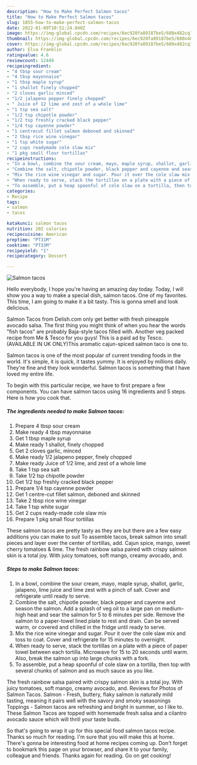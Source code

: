 ```yaml
---
description: "How to Make Perfect Salmon tacos"
title: "How to Make Perfect Salmon tacos"
slug: 1855-how-to-make-perfect-salmon-tacos
date: 2022-01-09T10:51:24.040Z
image: https://img-global.cpcdn.com/recipes/6ec920fa89187be5/680x482cq70/salmon-tacos-recipe-main-photo.jpg
thumbnail: https://img-global.cpcdn.com/recipes/6ec920fa89187be5/680x482cq70/salmon-tacos-recipe-main-photo.jpg
cover: https://img-global.cpcdn.com/recipes/6ec920fa89187be5/680x482cq70/salmon-tacos-recipe-main-photo.jpg
author: Elva Franklin
ratingvalue: 4.6
reviewcount: 12449
recipeingredient:
- "4 tbsp sour cream"
- "4 tbsp mayonnaise"
- "1 tbsp maple syrup"
- "1 shallot finely chopped"
- "2 cloves garlic minced"
- "1/2 jalapeno pepper finely chopped"
- " Juice of 12 lime and zest of a whole lime"
- "1 tsp sea salt"
- "1/2 tsp chipotle powder"
- "1/2 tsp freshly cracked black pepper"
- "1/4 tsp cayenne powder"
- "1 centrecut fillet salmon deboned and skinned"
- "2 tbsp rice wine vinegar"
- "1 tsp white sugar"
- "2 cups readymade cole slaw mix"
- "1 pkg small flour tortillas"
recipeinstructions:
- "In a bowl, combine the sour cream, mayo, maple syrup, shallot, garlic, jalapeno, lime juice and lime zest with a pinch of salt. Cover and refrigerate until ready to serve."
- "Combine the salt, chipotle powder, black pepper and cayenne and season the salmon. Add a splash of veg oil to a large pan on medium-high heat and sear the salmon for 5 to 6 minutes per side. Remove the salmon to a paper-towel lined plate to rest and drain. Can be served warm, or covered and chilled in the fridge until ready to serve."
- "Mix the rice wine vinegar and sugar. Pour it over the cole slaw mix and toss to coat. Cover and refrigerate for 15 minutes to overnight."
- "When ready to serve, stack the tortillas on a plate with a piece of paper towel between each tortilla. Microwave for 15 to 20 seconds until warm. Also, break the salmon up into large chunks with a fork."
- "To assemble, put a heap spoonful of cole slaw on a tortilla, then top with several chunks of salmon and as much sauce as you like."
categories:
- Recipe
tags:
- salmon
- tacos

katakunci: salmon tacos 
nutrition: 202 calories
recipecuisine: American
preptime: "PT31M"
cooktime: "PT33M"
recipeyield: "1"
recipecategory: Dessert

---
```



![Salmon tacos](https://img-global.cpcdn.com/recipes/6ec920fa89187be5/680x482cq70/salmon-tacos-recipe-main-photo.jpg)

Hello everybody, I hope you're having an amazing day today. Today, I will show you a way to make a special dish, salmon tacos. One of my favorites. This time, I am going to make it a bit tasty. This is gonna smell and look delicious.

Salmon Tacos from Delish.com only get better with fresh pineapple avocado salsa. The first thing you might think of when you hear the words "fish tacos" are probably Baja-style tacos filled with. Another veg packed recipe from Me &amp; Tesco for you guys! This is a paid ad by Tesco. (AVAILABLE IN UK ONLY)This aromatic cajun-spiced salmon taco is one to.

Salmon tacos is one of the most popular of current trending foods in the world. It's simple, it is quick, it tastes yummy. It is enjoyed by millions daily. They're fine and they look wonderful. Salmon tacos is something that I have loved my entire life.


To begin with this particular recipe, we have to first prepare a few components. You can have salmon tacos using 16 ingredients and 5 steps. Here is how you cook that.

<!--inarticleads1-->

##### The ingredients needed to make Salmon tacos:

1. Prepare 4 tbsp sour cream
1. Make ready 4 tbsp mayonnaise
1. Get 1 tbsp maple syrup
1. Make ready 1 shallot, finely chopped
1. Get 2 cloves garlic, minced
1. Make ready 1/2 jalapeno pepper, finely chopped
1. Make ready  Juice of 1/2 lime, and zest of a whole lime
1. Take 1 tsp sea salt
1. Take 1/2 tsp chipotle powder
1. Get 1/2 tsp freshly cracked black pepper
1. Prepare 1/4 tsp cayenne powder
1. Get 1 centre-cut fillet salmon, deboned and skinned
1. Take 2 tbsp rice wine vinegar
1. Take 1 tsp white sugar
1. Get 2 cups ready-made cole slaw mix
1. Prepare 1 pkg small flour tortillas


These salmon tacos are pretty tasty as they are but there are a few easy additions you can make to suit To assemble tacos, break salmon into small pieces and layer over the center of tortillas, add. Cajun spice, mango, sweet cherry tomatoes &amp; lime. The fresh rainbow salsa paired with crispy salmon skin is a total joy. With juicy tomatoes, soft mango, creamy avocado, and. 

<!--inarticleads2-->

##### Steps to make Salmon tacos:

1. In a bowl, combine the sour cream, mayo, maple syrup, shallot, garlic, jalapeno, lime juice and lime zest with a pinch of salt. Cover and refrigerate until ready to serve.
1. Combine the salt, chipotle powder, black pepper and cayenne and season the salmon. Add a splash of veg oil to a large pan on medium-high heat and sear the salmon for 5 to 6 minutes per side. Remove the salmon to a paper-towel lined plate to rest and drain. Can be served warm, or covered and chilled in the fridge until ready to serve.
1. Mix the rice wine vinegar and sugar. Pour it over the cole slaw mix and toss to coat. Cover and refrigerate for 15 minutes to overnight.
1. When ready to serve, stack the tortillas on a plate with a piece of paper towel between each tortilla. Microwave for 15 to 20 seconds until warm. Also, break the salmon up into large chunks with a fork.
1. To assemble, put a heap spoonful of cole slaw on a tortilla, then top with several chunks of salmon and as much sauce as you like.


The fresh rainbow salsa paired with crispy salmon skin is a total joy. With juicy tomatoes, soft mango, creamy avocado, and. Reviews for Photos of Salmon Tacos. Salmon - Fresh, buttery, flaky salmon is naturally mild tasting, meaning it pairs well with the savory and smoky seasonings Toppings - Salmon tacos are refreshing and bright in summer, so I like to. These Salmon Tacos are topped with homemade fresh salsa and a cilantro avocado sauce which will thrill your taste buds. 

So that's going to wrap it up for this special food salmon tacos recipe. Thanks so much for reading. I'm sure that you will make this at home. There's gonna be interesting food at home recipes coming up. Don't forget to bookmark this page on your browser, and share it to your family, colleague and friends. Thanks again for reading. Go on get cooking!
